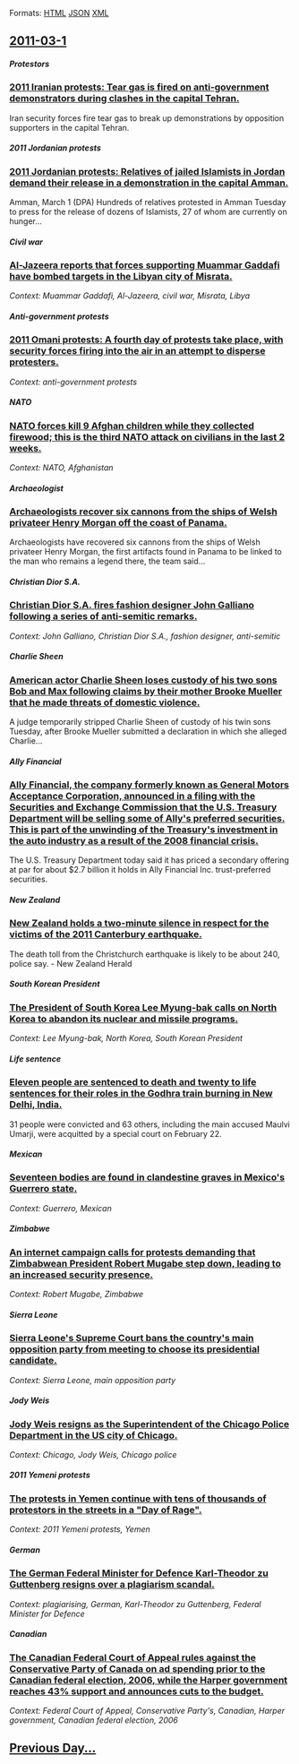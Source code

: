 
Formats: [HTML](2011/03/1/index.html)  [JSON](2011/03/1/index.json)  [XML](2011/03/1/index.xml)  

## [2011-03-1](/news/2011/03/1/index.md)

##### Protestors
### [2011 Iranian protests: Tear gas is fired on anti-government demonstrators during clashes in the capital Tehran. ](/news/2011/03/1/2011-iranian-protests-tear-gas-is-fired-on-anti-government-demonstrators-during-clashes-in-the-capital-tehran.md)
Iran security forces fire tear gas to break up demonstrations by opposition supporters in the capital Tehran.

##### 2011 Jordanian protests
### [2011 Jordanian protests: Relatives of jailed Islamists in Jordan demand their release in a demonstration in the capital Amman. ](/news/2011/03/1/2011-jordanian-protests-relatives-of-jailed-islamists-in-jordan-demand-their-release-in-a-demonstration-in-the-capital-amman.md)
Amman, March 1 (DPA) Hundreds of relatives protested in Amman Tuesday to press for the release of dozens of Islamists, 27 of whom are currently on hunger...

##### Civil war
### [Al-Jazeera reports that forces supporting Muammar Gaddafi have bombed targets in the Libyan city of Misrata. ](/news/2011/03/1/al-jazeera-reports-that-forces-supporting-muammar-gaddafi-have-bombed-targets-in-the-libyan-city-of-misrata.md)
_Context: Muammar Gaddafi, Al-Jazeera, civil war, Misrata, Libya_

##### Anti-government protests
### [2011 Omani protests: A fourth day of protests take place, with security forces firing into the air in an attempt to disperse protesters. ](/news/2011/03/1/2011-omani-protests-a-fourth-day-of-protests-take-place-with-security-forces-firing-into-the-air-in-an-attempt-to-disperse-protesters.md)
_Context: anti-government protests_

##### NATO
### [NATO forces kill 9 Afghan children while they collected firewood; this is the third NATO attack on civilians in the last 2 weeks.](/news/2011/03/1/nato-forces-kill-9-afghan-children-while-they-collected-firewood-this-is-the-third-nato-attack-on-civilians-in-the-last-2-weeks.md)
_Context: NATO, Afghanistan_

##### Archaeologist
### [Archaeologists recover six cannons from the ships of Welsh privateer Henry Morgan off the coast of Panama. ](/news/2011/03/1/archaeologists-recover-six-cannons-from-the-ships-of-welsh-privateer-henry-morgan-off-the-coast-of-panama.md)
Archaeologists have recovered six cannons from the ships of Welsh privateer Henry Morgan, the first artifacts found in Panama to be linked to the man who remains a legend there, the team said...

##### Christian Dior S.A.
### [Christian Dior S.A. fires fashion designer John Galliano following a series of anti-semitic remarks. ](/news/2011/03/1/christian-dior-s-a-fires-fashion-designer-john-galliano-following-a-series-of-anti-semitic-remarks.md)
_Context: John Galliano, Christian Dior S.A., fashion designer, anti-semitic_

##### Charlie Sheen
### [American actor Charlie Sheen loses custody of his two sons Bob and Max following claims by their mother Brooke Mueller that he made threats of domestic violence. ](/news/2011/03/1/american-actor-charlie-sheen-loses-custody-of-his-two-sons-bob-and-max-following-claims-by-their-mother-brooke-mueller-that-he-made-threats.md)
A judge temporarily stripped Charlie Sheen of custody of his twin sons Tuesday, after Brooke Mueller submitted a declaration in which she alleged Charlie&hellip;

##### Ally Financial
### [Ally Financial, the company formerly known as General Motors Acceptance Corporation, announced in a filing with the Securities and Exchange Commission that the U.S. Treasury Department will be selling some of Ally's preferred securities. This is part of the unwinding of the Treasury's investment in the auto industry as a result of the 2008 financial crisis. ](/news/2011/03/1/ally-financial-the-company-formerly-known-as-general-motors-acceptance-corporation-announced-in-a-filing-with-the-securities-and-exchange.md)
The U.S. Treasury Department today said it has priced a secondary offering at par for about $2.7 billion it holds in Ally Financial Inc. trust-preferred securities.

##### New Zealand
### [New Zealand holds a two-minute silence in respect for the victims of the 2011 Canterbury earthquake. ](/news/2011/03/1/new-zealand-holds-a-two-minute-silence-in-respect-for-the-victims-of-the-2011-canterbury-earthquake.md)
The death toll from the Christchurch earthquake is likely to be about 240, police say. - New Zealand Herald

##### South Korean President
### [The President of South Korea Lee Myung-bak calls on North Korea to abandon its nuclear and missile programs. ](/news/2011/03/1/the-president-of-south-korea-lee-myung-bak-calls-on-north-korea-to-abandon-its-nuclear-and-missile-programs.md)
_Context: Lee Myung-bak, North Korea, South Korean President_

##### Life sentence
### [Eleven people are sentenced to death and twenty to life sentences for their roles in the Godhra train burning in New Delhi, India. ](/news/2011/03/1/eleven-people-are-sentenced-to-death-and-twenty-to-life-sentences-for-their-roles-in-the-godhra-train-burning-in-new-delhi-india.md)
31 people were convicted and 63 others, including the main accused Maulvi Umarji, were acquitted by a special court on February 22. 

##### Mexican
### [Seventeen bodies are found in clandestine graves in Mexico's Guerrero state. ](/news/2011/03/1/seventeen-bodies-are-found-in-clandestine-graves-in-mexico-s-guerrero-state.md)
_Context: Guerrero, Mexican_

##### Zimbabwe
### [An internet campaign calls for protests demanding that Zimbabwean President Robert Mugabe step down, leading to an increased security presence. ](/news/2011/03/1/an-internet-campaign-calls-for-protests-demanding-that-zimbabwean-president-robert-mugabe-step-down-leading-to-an-increased-security-presen.md)
_Context: Robert Mugabe, Zimbabwe_

##### Sierra Leone
### [Sierra Leone's Supreme Court bans the country's main opposition party from meeting to choose its presidential candidate. ](/news/2011/03/1/sierra-leone-s-supreme-court-bans-the-country-s-main-opposition-party-from-meeting-to-choose-its-presidential-candidate.md)
_Context: Sierra Leone, main opposition party_

##### Jody Weis
### [Jody Weis resigns as the Superintendent of the Chicago Police Department in the US city of Chicago. ](/news/2011/03/1/jody-weis-resigns-as-the-superintendent-of-the-chicago-police-department-in-the-us-city-of-chicago.md)
_Context: Chicago, Jody Weis, Chicago police_

##### 2011 Yemeni protests
### [The protests in Yemen continue with tens of thousands of protestors in the streets in a "Day of Rage". ](/news/2011/03/1/the-protests-in-yemen-continue-with-tens-of-thousands-of-protestors-in-the-streets-in-a-day-of-rage.md)
_Context: 2011 Yemeni protests, Yemen_

##### German
### [The German Federal Minister for Defence Karl-Theodor zu Guttenberg resigns over a plagiarism scandal. ](/news/2011/03/1/the-german-federal-minister-for-defence-karl-theodor-zu-guttenberg-resigns-over-a-plagiarism-scandal.md)
_Context: plagiarising, German, Karl-Theodor zu Guttenberg, Federal Minister for Defence_

##### Canadian
### [The Canadian Federal Court of Appeal rules against the Conservative Party of Canada on ad spending prior to the Canadian federal election, 2006, while the Harper government reaches 43% support and announces cuts to the budget. ](/news/2011/03/1/the-canadian-federal-court-of-appeal-rules-against-the-conservative-party-of-canada-on-ad-spending-prior-to-the-canadian-federal-election-2.md)
_Context: Federal Court of Appeal, Conservative Party's, Canadian, Harper government, Canadian federal election, 2006_

## [Previous Day...](/news/2011/02/28/index.md)


